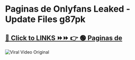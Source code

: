 
 # Paginas de Onlyfans Leaked - Update Files g87pk

## <h2><a href="https://clipsfans.com/Paginas_de&ref=git">🔗 Click to LINKS ⏩⏩ 👉 🟢 Paginas de </a></h2>

<a href="https://clipsfans.com/Paginas_de&ref=git" rel="nofollow" data-target="animated-image.originalLink"><img src="https://i.ibb.co.com/xMMVF88/686577567.gif" alt="Viral Video Original" style="max-width: 100%; display: inline-block;" data-target="animated-image.originalImage"></a>

